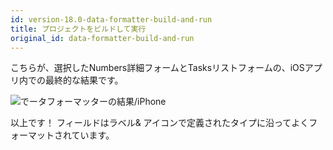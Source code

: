 ```yaml
---
id: version-18.0-data-formatter-build-and-run
title: プロジェクトをビルドして実行
original_id: data-formatter-build-and-run
---
```


こちらが、選択したNumbers詳細フォームとTasksリストフォームの、iOSアプリ内での最終的な結果です。

![でータフォーマッターの結果/iPhone](assets/en/data-formatter/result-data-formatter-iphone.png)

以上です！ フィールドはラベル& アイコンで定義されたタイプに沿ってよくフォーマットされています。